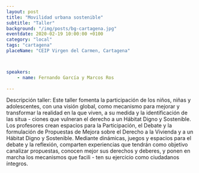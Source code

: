 ```yaml
---
layout: post
title: "Movilidad urbana sostenible"
subtitle: "Taller"
background: "/img/posts/bg-cartagena.jpg"
eventdate: 2020-02-19 10:00:00 +0100
category: "local"
tags: "cartagena"
placeName: "CEIP Virgen del Carmen, Cartagena"



speakers:
    - name: Fernando García y Marcos Ros
    
---
```


Descripción taller: Este taller fomenta la participación de los niños, niñas y adolescentes, con una visión global,
como mecanismo para mejorar y transformar la realidad en la que viven, a su medida y la identificación de las situa -
ciones que vulneran el derecho a un Hábitat Digno y Sostenible. Los profesores crean espacios para la Participación,
el Debate y la formulación de Propuestas de Mejora sobre el Derecho a la Vivienda y a un Hábitat Digno y Sostenible.
Mediante dinámicas, juegos y espacios para el debate y la reflexión, comparten experiencias que tendrán como
objetivo canalizar propuestas, conocen mejor sus derechos y deberes, y ponen en marcha los mecanismos que facili -
ten su ejercicio como ciudadanos íntegros.
